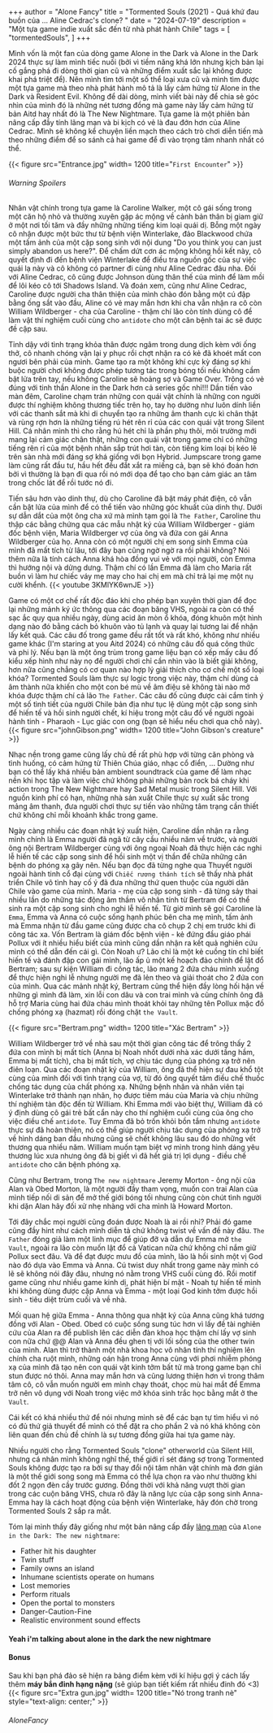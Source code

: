 +++
author = "Alone Fancy"
title = "Tormented Souls (2021) - Quá khứ đau buồn của ... Aline Cedrac's clone? "
date = "2024-07-19"
description = "Một tựa game indie xuất sắc đến từ nhà phát hành Chile"
tags = [
    "tormentedSouls",
]
+++

Mình vốn là một fan của dòng game Alone in the Dark và Alone in the Dark 2024 thực sự làm mình tiếc nuối (bởi vì tiềm năng khá lớn nhưng kịch bản lại cố gắng phá đi dòng thời gian cũ và những điểm xuất sắc lại không được khai phá triệt để). Nên mình tìm tới một số thể loại xưa cũ và mình tìm được một tựa game mà theo nhà phát hành mô tả là lấy cảm hứng từ Alone in the Dark và Resident Evil.
Không để dài dòng, mình viết bài này để chia sẻ góc nhìn của mình đó là những nét tương đồng mà game này lấy cảm hứng từ bản Aitd hay nhất đó là The New Nightmare. Tựa game là một phiên bản nâng cấp đầy tính lãng mạn và bi kịch có vẻ là đau đớn hơn của Aline Cedrac. Mình sẽ không kể chuyện liền mạch theo cách trò chơi diễn tiến mà theo những điểm để so sánh cả hai game để đi vào trọng tâm nhanh nhất có thể.

{{< figure src="Entrance.jpg" width= 1200 title="`First Encounter`" >}}

###### Warning Spoilers

Nhân vật chính trong tựa game là Caroline Walker, một cô gái sống trong một căn hộ nhỏ và thường xuyên gặp ác mộng về cảnh bản thân bị giam giữ ở một nơi tối tăm và đầy những những tiếng kim loại quái dị. Bỗng một ngày cô nhận được một bức thư từ bệnh viện Winterlake, đảo Blackwood chứa một tấm ảnh của một cặp song sinh với nội dung "Do you think you can just simply abandon us here?". Để chấm dứt cơn ác mộng không hồi kết này, cô quyết định đi đến bệnh viện Winterlake để điều tra nguồn gốc của sự việc quái lạ này và cô không có partner đi cùng như Aline Cedrac đâu nha. Đối với Aline Cedrac, cô cũng được Johnson dùng thân thế của mình để làm mồi để lôi kéo cô tới Shadows Island. Và đoán xem, cũng như Aline Cedrac, Caroline được người cha thân thiện của mình chào đón bằng một cú đập bằng ống sắt vào đầu, Aline có vẻ may mắn hơn khi cha vẫn nhận ra cô còn William Wildberger - cha của Caroline - thậm chí lão còn tính dùng cô để làm vật thí nghiệm cuối cùng cho `antidote` cho một căn bệnh tai ác sẽ được đề cập sau.

Tỉnh dậy với tình trạng khỏa thân được ngâm trong dung dịch kèm với ống thở, cô nhanh chóng vận lại y phục rồi chợt nhận ra có kẻ đã khoét mất con ngươi bên phải của mình. Game tạo ra một không khí cực kỳ đáng sợ khi buộc người chơi không được phép tương tác trong bóng tối nếu không cầm bật lửa trên tay, nếu không Caroline sẽ hoảng sợ và Game Over. Trông có vẻ đúng với tinh thần Alone in the Dark hơn cả series gốc nhỉ!!! Dần tiến vào màn đêm, Caroline chạm trán những con quái vật chính là những con người được thí nghiệm không thương tiếc trên họ, tay họ dường như luôn dính liền với các thanh sắt mà khi di chuyển tạo ra những âm thanh cực kì chân thật và rùng rợn hơn là những tiếng rú hét rên rỉ của các con quái vật trong Silent Hill. Cá nhân mình thì cho rằng hú hét chỉ là phần phụ thôi, môi trường mới mang lại cảm giác chân thật, những con quái vật trong game chỉ có những tiếng rên rỉ của một bệnh nhân sắp trút hơi tàn, còn tiếng kim loại bị kéo lê trên sàn nhà mới đáng sợ khá giống với bọn Hybrid. Jumpscare trong game làm cũng rất đầu tư, hầu hết đều đắt xắt ra miếng cả, bạn sẽ khó đoán hơn bởi vì thường là bạn đi qua rồi nó mới dọa để tạo cho bạn cảm giác an tâm trong chốc lát để rồi tước nó đi.

Tiến sâu hơn vào dinh thự, dù cho Caroline đã bật máy phát điện, cô vẫn cần bật lửa của mình để có thể tiến vào những góc khuất của dinh thự. Dưới sự dẫn dắt của một ông cha xứ mà mình tạm gọi là `The Father`, Caroline thu thập các bằng chứng qua các mẫu nhật ký của William Wildberger - giám đốc bệnh viện, Maria Wildberger vợ của ông và đứa con gái Anna Wildberger của họ. Anna còn có một người chị em song sinh Emma của mình đã mất tích từ lâu, tới đây bạn cũng ngờ ngờ ra rồi phải không? Nói thêm nữa là tính cách Anna khá hòa đồng vui vẻ với mọi người, còn Emma thì hướng nội và dửng dưng. Thậm chí có lần Emma đã làm cho Maria rất buồn vì làm hư chiếc váy mẹ may cho hai chị em mà chỉ trả lại mẹ một nụ cười khểnh.
{{< youtube 3KMlYK6wnJE >}}

Game có một cơ chế rất độc đáo khi cho phép bạn xuyên thời gian để đọc lại những mảnh ký ức thông qua các đoạn băng VHS, ngoài ra còn có thể sạc ắc quy qua nhiều ngày, dùng acid ăn mòn ổ khóa, đóng khuôn một hình dạng nào đó bằng cách bỏ khuôn vào tủ lạnh và quay lại tương lai để nhận lấy kết quả. Các câu đố trong game đều rất tốt và rất khó, không như nhiều game khác (I'm staring at you Aitd 2024) có những câu đố quá công thức và phi lý. Nếu bạn là một ông trùm trong game liệu bạn có xếp mấy câu đố kiểu xếp hình như này nọ để người chơi chỉ cần nhìn vào là biết giải không, hơn nữa cũng chẳng có cơ quan nào hợp lý giải thích cho cơ chế một số loại khóa? Tormented Souls làm thực sự logic trong việc này, thậm chí dùng cả âm thành nữa khiến cho một con bé mù về âm điệu sẽ không tài nào mở khóa được thậm chí cả lão `The Father`. Các câu đố cũng được cài cắm tinh ý một số tình tiết của người Chile bản địa như tục lệ dùng một cặp song sinh để hiến tế và hồi sinh người chết, kí hiệu trong một câu đố về người ngoài hành tinh - Pharaoh - Lục giác con ong (bạn sẽ hiểu nếu chơi qua chỗ này).
{{< figure src="johnGibson.png" width= 1200 title="John Gibson's creature" >}}

Nhạc nền trong game cũng lấy chủ đề rất phù hợp với từng căn phòng và tình huống, có cảm hứng từ Thiên Chúa giáo, nhạc cổ điển, ... Dường như bạn có thể lấy khá nhiều bản ambient soundtrack của game để làm nhạc nền khi học tập và làm việc chứ không phải những bản rock bá cháy khi action trong The New Nightmare hay Sad Metal music trong Silent Hill. Với nguồn kinh phí có hạn, những nhà sản xuất Chile thực sự xuất sắc trong mảng âm thanh, đưa người chơi thực sự tiến vào những tâm trạng cần thiết chứ không chỉ mỗi khoảnh khắc trong game.

Ngày càng nhiều các đoạn nhật ký xuất hiện, Caroline dần nhận ra rằng mình chính là Emma người đã ngã từ cây cầu nhiều năm về trước, và người ông nội Bertram Wildberger cùng với ông ngoại Noah đã thực hiện các nghi lễ hiến tế các cặp song sinh để hồi sinh một vị thần để chữa những căn bệnh do phóng xạ gây nên. Nếu bạn đọc đã từng nghe qua Thuyết người ngoài hành tinh cổ đại cùng với `Chiếc rương thánh tích` sẽ thấy nhà phát triển Chile vô tình hay cố ý đã đưa những thứ quen thuộc của người dân Chile vào game của mình. Maria - mẹ của cặp song sinh - đã từng sảy thai nhiều lần do những tác động âm thầm vô nhân tính từ Bertram để có thể sinh ra một cặp song sinh cho nghi lễ hiến tế. Từ giờ mình sẽ gọi Caroline là `Emma`, Emma và Anna có cuộc sống hạnh phúc bên cha mẹ mình, tấm ảnh mà Emma nhận từ đầu game cũng được cha cô chụp 2 chị em trước khi đi công tác xa. Vốn Bertram là giám đốc bệnh viện - kẻ đứng đầu giáo phái Pollux với ít nhiều hiểu biết của mình cũng dần nhận ra kết quả nghiên cứu mình có thể dẫn đến cái gì. Còn Noah ư? Lão chỉ là một kẻ cuồng tín chỉ biết hiến tế và đánh đập con gái mình, lão ấp ủ một kế hoạch đảo chính để lật đổ Bertram; sau sự kiện William đi công tác, lão mang 2 đứa cháu mình xuống để thực hiện nghi lễ nhưng người mẹ đã lẻn theo và giải thoát cho 2 đứa con của mình. Qua các mảnh nhật ký, Bertram cũng thể hiện đầy lòng hối hận về những gì mình đã làm, xin lỗi con dâu và con trai mình và cũng chính ông đã hỗ trợ Maria cùng hai đứa cháu mình thoát khỏi tay những tên Pollux mặc đồ chống phóng xạ (hazmat) rồi đóng chặt `the Vault`.

{{< figure src="Bertram.png" width= 1200 title="Xác Bertram" >}}

William Wildberger trở về nhà sau một thời gian công tác để trông thấy 2 đứa con mình bị mất tích (Anna bị Noah nhốt dưới nhà xác dưới tầng hầm, Emma bị mất tích), cha bị mất tích, vợ chịu tác dụng của phóng xạ trở nên điên loạn. Qua các đoạn nhật ký của William, ông đã thể hiện sự đau khổ tột cùng của mình đối với tình trạng của vợ, từ đó ông quyết tâm điều chế thuốc chống tác dụng của chất phóng xạ. Những bệnh nhân và nhân viên tại Winterlake trở thành nạn nhân, họ được tiêm máu của Maria và chịu những thí nghiệm tàn độc đến từ William. Khi Emma mới vào biệt thự, William đã có ý định dùng cô gái trẻ bất cẩn này cho thí nghiệm cuối cùng của ông cho việc điều chế `antidote`. Tuy Emma đã bỏ trốn khỏi bồn tắm nhưng `antidote` thực sự đã hoàn thiện, nó có thể giúp người chịu tác dụng của phóng xạ trở về hình dáng ban đầu nhưng cũng sẽ chết không lâu sau đó do những vết thương qua nhiều năm. William muốn tạm biệt vợ mình trong hình dáng yêu thương lúc xưa nhưng ông đã bị giết vì đã hết giá trị lợi dụng - điều chế `antidote` cho căn bệnh phóng xạ.

Cũng như Bertram, trong `The new nightmare` Jeremy Morton - ông nội của Alan và Obed Morton, là một người đầy tham vọng, muốn con trai Alan của mình tiếp nối di sản để mở thế giới bóng tối nhưng cũng còn chút tình người khi dặn Alan hãy đối xử nhẹ nhàng với cha mình là Howard Morton.

Tới đây chắc mọi người cũng đoán được Noah là ai rồi nhỉ? Phải đó game cũng đầy hint như cách mình diễn tả chứ không twist về vấn đề này đâu. `The Father` đóng giả làm một linh mục để giúp đỡ và dẫn dụ Emma mở `the Vault`, ngoài ra lão còn muốn lật đổ cả Vatican nữa chứ không chỉ nắm giữ Pollux sect đâu. Và để đạt được mưu đồ của mình, lão là hồi sinh một vị God nào đó dựa vào Emma và Anna. Cú twist duy nhất trong game này mình có lẽ sẽ không nói đây đâu, nhưng nó nằm trong VHS cuối cùng đó. Rồi motif game cũng như nhiều game kinh dị, phát hiện bí mật - Noah tự hiến tế mình khi không dùng được cặp Anna và Emma - một loại God kinh tởm được hồi sinh - tiêu diệt trùm cuối và về nhà.

Mối quan hệ giữa Emma - Anna thông qua nhật ký của Anna cũng khá tương đồng với Alan - Obed. Obed có cuộc sống sung túc hơn vì lấy đề tài nghiên cứu của Alan ra để publish lên các diễn đàn khoa học thậm chí lấy vợ sinh con nữa chứ @@ Alan và Anna đều ghen tị với lối sống của the other twin của mình. Alan thì trở thành một nhà khoa học vô nhân tính thí nghiệm lên chính cha ruột mình, những oán hận trong Anna cùng với phơi nhiễm phóng xạ của mình đã tạo nên con quái vật kinh tởm bất tử mà trong game bạn chỉ stun được nó thôi. Anna may mắn hơn và cũng lương thiện hơn vì trong thâm tâm cô, cô vẫn muốn người em mình chạy thoát, chọc mù hai mắt để Emma trở nên vô dụng với Noah trong việc mở khóa sinh trắc học bằng mắt ở the `Vault`.

Cái kết có khá nhiều thứ để nói nhưng mình sẽ để các bạn tự tìm hiểu vì nó có đủ thứ giả thuyết để mình có thể đặt ra cho phần 2 và nó khá không còn liên quan đến chủ đề chính là sự tương đồng giữa hai tựa game này.

Nhiều người cho rằng Tormented Souls "clone" otherworld của Silent Hill, nhưng cá nhân mình không nghĩ thế, thế giới rỉ sét đáng sợ trong Tormented Souls không được tạo ra bởi sự thay đổi nội tâm nhân vật chính mà đơn giản là một thế giới song song mà Emma có thể lựa chọn ra vào như thường khi đốt 2 ngọn đèn cầy trước gương. Đồng thời với khả năng vượt thời gian trong các cuộn băng VHS, chưa rõ đây là năng lực của cặp song sinh Anna-Emma hay là cách hoạt động của bệnh viện Winterlake, hãy đón chờ trong Tormented Souls 2 sắp ra mắt.

Tóm lại mình thấy đây giống như một bản nâng cấp đầy [lãng mạn](https://alonefancy.github.io/about/) của `Alone in the Dark: The new nightmare`:

* Father hit his daughter
* Twin stuff
* Family owns an island
* Inhumane scientists operate on humans
* Lost memories
* Perform rituals
* Open the portal to monsters
* Danger-Caution-Fine
* Realistic environment sound effects

#### Yeah i'm talking about alone in the dark the new nightmare

#### Bonus

Sau khi bạn phá đảo sẽ hiện ra bảng điểm kèm với kí hiệu gợi ý cách lấy thêm **máy bắn đinh hạng nặng** (sẽ giúp bạn tiết kiếm rất nhiều đinh đó <3)
{{< figure src="Extra gun.jpg" width= 1200 title="Nó trong tranh nè" style="text-align: center;" >}}

###### AloneFancy

